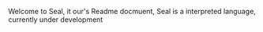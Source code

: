 Welcome to Seal, it our's Readme docmuent, Seal is a interpreted language, currently under development